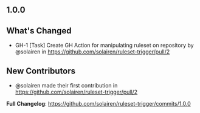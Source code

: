 

## 1.0.0

## What's Changed
* GH-1 [Task] Create GH Action for manipulating ruleset on repository by @solairen in https://github.com/solairen/ruleset-trigger/pull/2

## New Contributors
* @solairen made their first contribution in https://github.com/solairen/ruleset-trigger/pull/2

**Full Changelog**: https://github.com/solairen/ruleset-trigger/commits/1.0.0